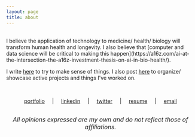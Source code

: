 ```yaml
---
layout: page
title: about
---
```



<br>
I believe the application of technology to medicine/ health/ biology will transform human health and longevity. I also believe that [computer and data science will be critical to making this happen](https://a16z.com/ai-at-the-intersection-the-a16z-investment-thesis-on-ai-in-bio-health/).

I write <a href="/archive">here</a> to try to make sense of things. I also post <a href="/building">here</a> to organize/ showcase active projects and things I've worked on. 

<br>

<p style="text-align: center;"><a href="/building">portfolio</a>   &nbsp; &nbsp; |  &nbsp; &nbsp; <a href="https://www.linkedin.com/in/tfarrell01">linkedin</a>   &nbsp; &nbsp; |  &nbsp; &nbsp;   <a href="https://twitter.com/tfarrell01">twitter</a>  &nbsp; &nbsp; |  &nbsp; &nbsp; <a href="/assets/pdf/Resume-Tim_Farrell.pdf">resume</a>  &nbsp; &nbsp; |  &nbsp; &nbsp;    <a href="mailto:tfarrell01@gmail.com">email</a> </p>

<br>

<div style="text-align: center;">
  <span style="font-size:12pt">
    <i>All opinions expressed are my own and do not reflect those of affiliations.</i>
  </span>
</div>
